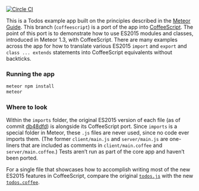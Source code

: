 [![Circle CI](https://circleci.com/gh/meteor/todos.svg?style=svg)](https://circleci.com/gh/meteor/todos)

This is a Todos example app built on the principles described in the [Meteor Guide](http://guide.meteor.com/structure.html). This branch (`coffeescript`) is a port of the app into [CoffeeScript](http://docs.meteor.com/#/full/coffeescript). The point of this port is to demonstrate how to use ES2015 modules and classes, introduced in Meteor 1.3, with CoffeeScript. There are many examples across the app for how to translate various ES2015 `import` and `export` and `class ... extends` statements into CoffeeScript equivalents without backticks.

### Running the app

```bash
meteor npm install
meteor
```

### Where to look

Within the `imports` folder, the original ES2015 version of each file (as of commit [db48dfd](https://github.com/meteor/todos/commit/a3bc010e7ecddb1ff7aa8f77ea2b14634d85e9ae)) is alongside its CoffeeScript port. Since `imports` is a special folder in Meteor, these `.js` files are never used, since no code ever imports them. (The former `client/main.js` and `server/main.js` are one-liners that are included as comments in `client/main.coffee` and `server/main.coffee`.) Tests aren’t run as part of the core app and haven’t been ported.

For a single file that showcases how to accomplish writing most of the new ES2015 features in CoffeeScript, compare the original [`todos.js`](https://github.com/meteor/todos/blob/coffeescript/imports/api/todos/todos.js) with the new [`todos.coffee`](https://github.com/meteor/todos/blob/coffeescript/imports/api/todos/todos.coffee).
